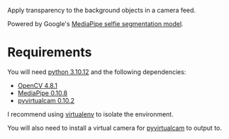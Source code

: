 Apply transparency to the background objects in a camera feed.

Powered by Google's [MediaPipe selfie segmentation model](https://developers.google.com/mediapipe/solutions/vision/image_segmenter/).

# Requirements
You will need [python 3.10.12](https://www.python.org/) and the following dependencies:
- [OpenCV 4.8.1](https://pypi.org/project/opencv-python/)
- [MediaPipe 0.10.8](https://pypi.org/project/mediapipe/)
- [pyvirtualcam 0.10.2](https://pypi.org/project/pyvirtualcam/)

I recommend using [virtualenv](https://virtualenv.pypa.io/) to isolate the environment.

You will also need to install a virtual camera for [pyvirtualcam](https://pypi.org/project/pyvirtualcam/) to output to.
